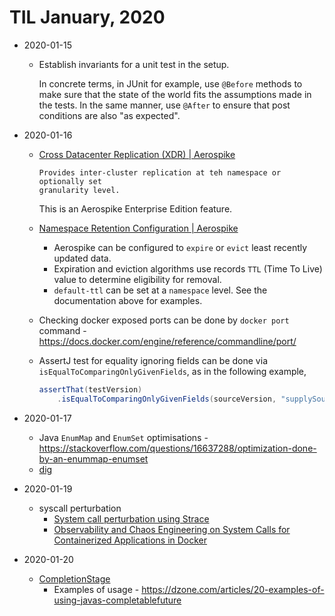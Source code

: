 # TIL January, 2020

- 2020-01-15
  - Establish invariants for a unit test in the setup. 
    
    In concrete terms, in JUnit for example, use `@Before` methods to make sure
    that the state of the world fits the assumptions made in the tests. In the
    same manner, use `@After` to ensure that post conditions are also "as
    expected".

- 2020-01-16
  - [Cross Datacenter Replication (XDR) | Aerospike](https://www.aerospike.com/docs/operations/configure/cross-datacenter/)
    
    ```
    Provides inter-cluster replication at teh namespace or optionally set
    granularity level.
    ```
    
    This is an Aerospike Enterprise Edition feature.
  - [Namespace Retention Configuration | Aerospike](https://www.aerospike.com/docs/operations/configure/namespace/retention)
    - Aerospike can be configured to `expire` or `evict` least recently updated data.
    - Expiration and eviction algorithms use records `TTL` (Time To Live) value to determine eligibility for removal.
    - `default-ttl` can be set at a `namespace` level. See the documentation
      above for examples.
  - Checking docker exposed ports can be done by `docker port` command - <https://docs.docker.com/engine/reference/commandline/port/>
  - AssertJ test for equality ignoring fields can be done via `isEqualToComparingOnlyGivenFields`, as in the following example,
    
    ```java
    assertThat(testVersion)
        .isEqualToComparingOnlyGivenFields(sourceVersion, "supplySourceList", "name", "defaultSeatId");
    ```

- 2020-01-17
  - Java `EnumMap` and `EnumSet` optimisations - <https://stackoverflow.com/questions/16637288/optimization-done-by-an-enummap-enumset>
  - [dig](https://mediatemple.net/community/products/dv/204644130/understanding-the-dig-command)

- 2020-01-19
  - syscall perturbation
    - [System call perturbation using Strace](https://github.com/KTH/royal-chaos/blob/master/chaosorca/sysc/README.md)
    - [Observability and Chaos Engineering on System Calls for Containerized Applications in Docker](https://arxiv.org/pdf/1907.13039.pdf)

- 2020-01-20
  - [CompletionStage](https://docs.oracle.com/javase/8/docs/api/java/util/concurrent/CompletionStage.html)
    - Examples of usage - <https://dzone.com/articles/20-examples-of-using-javas-completablefuture>
